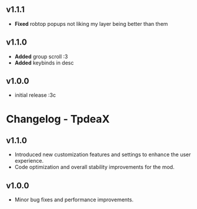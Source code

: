 ## v1.1.1
- **Fixed** robtop popups not liking my layer being better than them

## v1.1.0
- **Added** group scroll :3
- **Added** keybinds in desc

## v1.0.0
- initial release :3c

# Changelog - TpdeaX

## v1.1.0
* Introduced new customization features and settings to enhance the user experience.
* Code optimization and overall stability improvements for the mod.

## v1.0.0
* Minor bug fixes and performance improvements.

